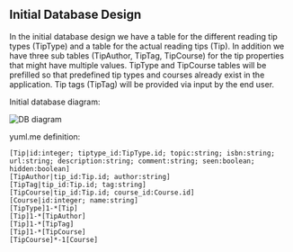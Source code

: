## Initial Database Design

In the initial database design we have a table for the different reading tip types (TipType) and a table for the actual reading tips (Tip).
In addition we have three sub tables (TipAuthor, TipTag, TipCourse) for the tip properties that might have multiple values.
TipType and TipCourse tables will be prefilled so that predefined tip types and courses already exist in the application.
Tip tags (TipTag) will be provided via input by the end user.

Initial database diagram:

![DB diagram](http://yuml.me/09375d70.png)

yuml.me definition:
```[TipType|id:integer; name:string; hasisbn:boolean; hasurl:boolean]
[Tip|id:integer; tiptype_id:TipType.id; topic:string; isbn:string; url:string; description:string; comment:string; seen:boolean; hidden:boolean]
[TipAuthor|tip_id:Tip.id; author:string]
[TipTag|tip_id:Tip.id; tag:string]
[TipCourse|tip_id:Tip.id; course_id:Course.id]
[Course|id:integer; name:string]
[TipType]1-*[Tip]
[Tip]1-*[TipAuthor]
[Tip]1-*[TipTag]
[Tip]1-*[TipCourse]
[TipCourse]*-1[Course]
